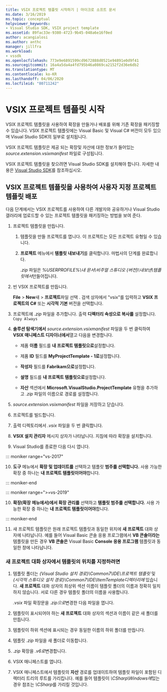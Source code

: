 ```yaml
---
title: VSIX 프로젝트 템플릿 시작하기 | 마이크로 소프트 문서
ms.date: 3/16/2019
ms.topic: conceptual
helpviewer_keywords:
- Visual Studio SDK, VSIX project template
ms.assetid: 89fac33e-9380-4723-9b45-048a6e16f0ed
author: acangialosi
ms.author: anthc
manager: jillfra
ms.workload:
- vssdk
ms.openlocfilehash: 773e9e6891599cd9672888d0521e94891e0d9f41
ms.sourcegitcommit: 16a4a5da4a4fd795b46a0869ca2152f2d36e6db2
ms.translationtype: MT
ms.contentlocale: ko-KR
ms.lasthandoff: 04/06/2020
ms.locfileid: "80711242"
---
```

# <a name="get-started-with-the-vsix-project-template"></a>VSIX 프로젝트 템플릿 시작

VSIX 프로젝트 템플릿을 사용하여 확장을 만들거나 배포를 위해 기존 확장을 패키징할 수 있습니다. VSIX 프로젝트 템플릿에는 Visual Basic 및 Visual C# 버전이 모두 있으며 Visual Studio SDK의 일부로 설치됩니다.

 VSIX 프로젝트 템플릿은 제공 되는 확장및 자산에 대한 정보가 들어있는 *source.extension.vsixmanifest* 파일로 구성됩니다.

 VSIX 프로젝트 템플릿을 찾으려면 Visual Studio SDK를 설치해야 합니다. 자세한 내용은 [Visual Studio SDK](../extensibility/visual-studio-sdk.md)를 참조하십시오.

## <a name="deploy-a-custom-project-template-using-the-vsix-project-template"></a>VSIX 프로젝트 템플릿을 사용하여 사용자 지정 프로젝트 템플릿 배포

 다음 단계에서는 VSIX 프로젝트를 사용하여 다른 개발자와 공유하거나 Visual Studio 갤러리에 업로드할 수 있는 프로젝트 템플릿을 패키징하는 방법을 보여 준다.

1. 프로젝트 템플릿을 만듭니다.

    1. 템플릿을 만들 프로젝트를 엽니다. 이 프로젝트는 모든 프로젝트 유형일 수 있습니다.

    2. **프로젝트** 메뉴에서 **템플릿 내보내기**를 클릭합니다. 마법사의 단계를 완료합니다.

         *.zip* 파일은 *%USERPROFILE%\내 문서\비주얼 스튜디오 {버전}\내보낸\\템플릿에서*만들어집니다.

2. 빈 VSIX 프로젝트를 만듭니다.

     **File** > **New**새 > **프로젝트**파일 선택 . 검색 상자에서 "vsix"를 입력하고 **VSIX 프로젝트의** **C#** 또는 **시각적 기본** 버전을 선택합니다.

3. 프로젝트에 *.zip* 파일을 추가합니다. 출력 **디렉터리 속성으로 복사를** 설정합니다. `Copy Always`

4. **솔루션 탐색기에서** *source.extension.vsixmanifest* 파일을 두 번 클릭하여 **VSIX 매니페스트 디자이너에서**열고 다음을 변경합니다.

    - 제품 **이름** 필드를 **내 프로젝트 템플릿으로**설정합니다.

    - 제품 **ID** 필드를 **MyProjectTemplate - 1로**설정합니다.

    - **작성자** 필드를 **Fabrikam으로**설정합니다.

    - **설명** 필드를 **내 프로젝트 템플릿으로**설정합니다.

    - **자산** 섹션에서 **Microsoft.VisualStudio.ProjectTemplate** 유형을 추가하고 *.zip* 파일의 이름으로 경로를 설정합니다.

5. *source.extension.vsixmanifest* 파일을 저장하고 닫습니다.

6. 프로젝트를 빌드합니다.

7. 출력 디렉토리에서 *.vsix* 파일을 두 번 클릭합니다.

8. **VSIX 설치 관리자** 메시지 상자가 나타납니다. 지침에 따라 확장을 설치합니다.

9. Visual Studio를 종료한 다음 다시 엽니다.

::: moniker range="vs-2017"

10. **도구** 메뉴에서 **확장 및 업데이트를** 선택하고 템플릿 **범주를 선택합니다.** 사용 가능한 확장 중 하나는 **내 프로젝트 템플릿이어야**합니다.

::: moniker-end

::: moniker range=">=vs-2019"

10. **확장(확장** **메뉴에서)에서 확장 관리를** 선택하고 **템플릿 범주를 선택합니다.** 사용 가능한 확장 중 하나는 **내 프로젝트 템플릿이어야**합니다.

::: moniker-end

11. 새 프로젝트 템플릿은 원래 프로젝트 템플릿과 동일한 위치에 **새 프로젝트** 대화 상자에 나타납니다. 예를 들어 Visual Basic 콘솔 응용 프로그램에서 **VB 콘솔이라는** 템플릿을 만든 경우 **VB 콘솔은** Visual Basic **Console 응용 프로그램** 템플릿과 동일한 창에 나타납니다.

### <a name="to-specify-the-location-of-the-template-in-the-new-project-dialog-box"></a>새 프로젝트 대화 상자에서 템플릿의 위치를 지정하려면

1. 템플릿 폴더는 *{Visual Studio 설치 경로}\Common7\IDE\프로젝트 템플릿* 및 *{시각적 스튜디오 설치 경로}\Common7\IDE\ItemTemplate디렉터리에* 있습니다. **새 프로젝트** 대화 상자의 최상위 섹션 이름이 템플릿 폴더의 이름과 정확히 일치하지 않습니다. 서로 다른 경우 템플릿 폴더의 이름을 사용합니다.

    *.vsix* 파일 확장문을 *.zip으로*변경한 다음 파일을 엽니다.

2. 템플릿이 표시되어야 하는 **새 프로젝트** 대화 상자의 섹션과 이름이 같은 새 폴더를 만듭니다.

3. 템플릿이 하위 섹션에 표시되는 경우 동일한 이름의 하위 폴더를 만듭니다.

4. 템플릿 *.zip* 파일을 새 폴더로 이동합니다.

5. *.zip* 확장을 *.v6로*변경합니다.

6. VSIX 매니페스트를 엽니다.

7. VSIX 매니페스트에서 템플릿의 **자산** 경로를 업데이트하여 템플릿 파일이 포함된 디렉터리 트리의 루트를 가리킵니다. 예를 들어 템플릿이 *\CSharp\Windows에*있는 경우 참조는 *\CSharp*를 가리킬 것입니다.
